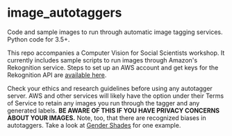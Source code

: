 # image_autotaggers

Code and sample images to run through automatic image tagging services. Python code for 3.5+. 

This repo accompanies a Computer Vision for Social Scientists workshop. It currently includes sample scripts to run images through Amazon's Rekognition service. Steps to set up an AWS account and get keys for the Rekognition API are [available here](https://github.com/norawebbwilliams/image_autotaggers/blob/master/notes/02-use-aws-rekognition.md). 

Check your ethics and research guidelines before using any autotagger server. AWS and other services will likely have the option under their Terms of Service to retain any images you run through the tagger and any generated labels. **BE AWARE OF THIS IF YOU HAVE PRIVACY CONCERNS ABOUT YOUR IMAGES.** Note, too, that there are recognized biases in autotaggers. Take a look at [Gender Shades](http://gendershades.org/overview.html) for one example. 
